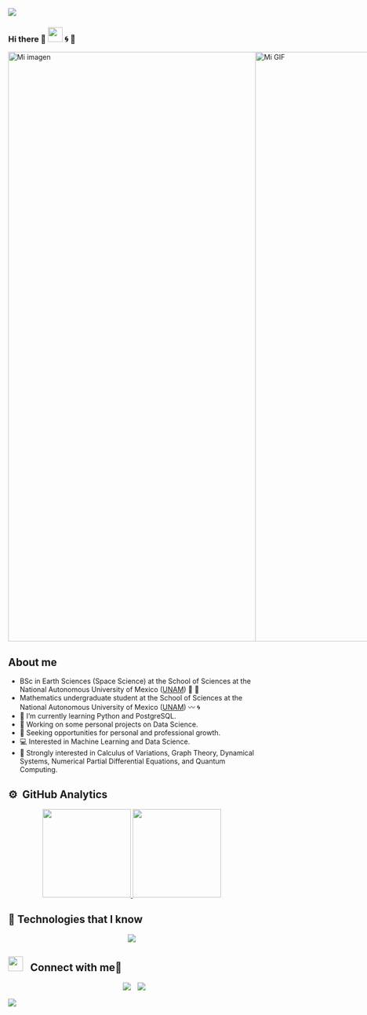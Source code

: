 <!--horizontal divider(gradiant)-->
<img src="https://user-images.githubusercontent.com/73097560/115834477-dbab4500-a447-11eb-908a-139a6edaec5c.gif">

### Hi there 👋 <img src="https://media.giphy.com/media/WUlplcMpOCEmTGBtBW/giphy.gif" width="30"> :cyclone: :space_invader:

<div style="display: flex; justify-content: space-between;">
  <img src="https://user-images.githubusercontent.com/36939966/89741268-6cc2c300-da55-11ea-9b0f-04d2100eaa8f.jpg" alt="Mi imagen" style="width: 30vh;">
  <img src="https://i.giphy.com/media/v1.Y2lkPTc5MGI3NjExeHMxYTl0NHJjczdyeXJqM3JrZGk0b2xqMWlldnl6bXl1cTBwM29ldSZlcD12MV9pbnRlcm5hbF9naWZfYnlfaWQmY3Q9Zw/l0MYEHE0ZtyPXQj04/giphy.gif" alt="Mi GIF" style="width: 30vh;">
</div>

## About me
-  BSc in Earth Sciences (Space Science) at the School of Sciences at the National Autonomous University of Mexico ([UNAM](https://www.unam.mx)) :new_moon_with_face: :milky_way:
-  Mathematics undergraduate student at the School of Sciences at the National Autonomous University of Mexico ([UNAM](https://www.unam.mx)) :wavy_dash: :cyclone:
- :seedling: I’m currently learning Python and PostgreSQL.
- :telescope: Working on some personal projects on Data Science.
- :telescope: Seeking opportunities for personal and professional growth.
- :computer: Interested in Machine Learning and Data Science.
- :notebook: Strongly interested in Calculus of Variations, Graph Theory, Dynamical Systems, Numerical Partial Differential Equations, and Quantum Computing.

## ⚙️ &nbsp;GitHub Analytics

<p align="center">
<a href="https://github.com/Mata13">
  <img height="180em" src="https://github-readme-stats-eight-theta.vercel.app/api?username=Mata13&show_icons=true&theme=algolia&include_all_commits=true&count_private=true"/>
  <img height="180em" src="https://github-readme-stats-eight-theta.vercel.app/api/top-langs/?username=Mata13&layout=compact&langs_count=8&bg_color=0,73FA79,73FDFF,7A81FF&theme=graywhite"/>
</a>
</p>

## :space_invader: Technologies that I know

</div>
<!--tech stack icons-->
<p align="center">
  <a href="https://skillicons.dev">
    <img src="https://skillicons.dev/icons?i=html,css,js,py,git,github,postgres,anaconda,figma,linux,arch,md,vscode,pr&perline=14" />
  </a>
</p>

## <img src="https://media.giphy.com/media/iY8CRBdQXODJSCERIr/giphy.gif" width="30" height="30" style="margin-right: 10px;"> Connect with me🤝

<!--icons and links-->
<p align="center">
<a style="margin-left: 10px;"  target="_blank" href="https://www.linkedin.com/in/marcos-mata-4986a2349"><img src="https://img.icons8.com/doodle/40/000000/linkedin--v2.png"></a>
<a style="margin-left: 10px;" target="_blank" href="https://github.com/Mata13"><img src="https://img.icons8.com/doodle/40/000000/github--v1.png"></a>
</p>

<!--horizontal divider(gradiant)-->
<img src="https://user-images.githubusercontent.com/73097560/115834477-dbab4500-a447-11eb-908a-139a6edaec5c.gif">

